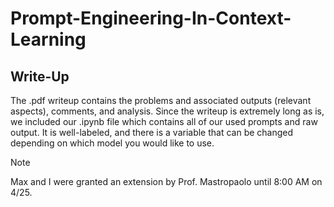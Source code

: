 # Prompt-Engineering-In-Context-Learning

## Write-Up

The .pdf writeup contains the problems and associated outputs (relevant aspects), comments, and analysis. 
Since the writeup is extremely long as is, we included our .ipynb file which contains all of our used prompts and raw output. It is well-labeled, and there is a variable that can be changed depending on which model you would like to use.

> [!NOTE]
> Max and I were granted an extension by Prof. Mastropaolo until 8:00 AM on 4/25.
